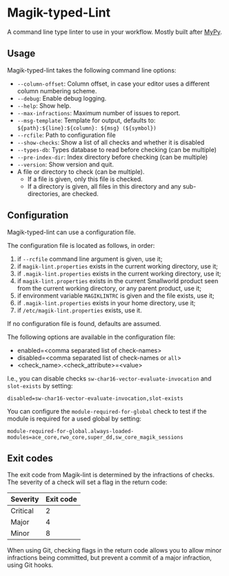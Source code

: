 # Magik-typed-Lint

A command line type linter to use in your workflow. Mostly built after [MyPy](https://www.mypy-lang.org/).

## Usage

Magik-typed-lint takes the following command line options:

- `--column-offset`: Column offset, in case your editor uses a different column numbering scheme.
- `--debug`: Enable debug logging.
- `--help`: Show help.
- `--max-infractions`: Maximum number of issues to report.
- `--msg-template`: Template for output, defaults to: `${path}:${line}:${column}: ${msg} (${symbol})`
- `--rcfile`: Path to configuration file
- `--show-checks`: Show a list of all checks and whether it is disabled
- `--types-db`: Types database to read before checking (can be multiple)
- `--pre-index-dir`: Index directory before checking (can be multiple)
- `--version`: Show version and quit.
- A file or directory to check (can be multiple).
  - If a file is given, only this file is checked.
  - If a directory is given, all files in this directory and any sub-directories, are checked.

## Configuration

Magik-typed-lint can use a configuration file.

The configuration file is located as follows, in order:

1. if `--rcfile` command line argument is given, use it;
2. if `magik-lint.properties` exists in the current working directory, use it;
3. if `.magik-lint.properties` exists in the current working directory, use it;
4. if `magik-lint.properties` exists in the current Smallworld product seen from the current working directory, or any parent product, use it;
5. if environment variable `MAGIKLINTRC` is given and the file exists, use it;
6. if `.magik-lint.properties` exists in your home directory, use it;
7. if `/etc/magik-lint.properties` exists, use it.

If no configuration file is found, defaults are assumed.

The following options are available in the configuration file:

- enabled=\<comma separated list of check-names\>
- disabled=\<comma separated list of check-names or `all`\>
- \<check_name\>.\<check_attribute\>=\<value\>

I.e., you can disable checks `sw-char16-vector-evaluate-invocation` and `slot-exists` by setting:

```text
disabled=sw-char16-vector-evaluate-invocation,slot-exists
```

You can configure the `module-required-for-global` check to test if the module is required for a used global by setting:

```text
module-required-for-global.always-loaded-modules=ace_core,rwo_core,super_dd,sw_core_magik_sessions
```

## Exit codes

The exit code from Magik-lint is determined by the infractions of checks. The severity of a check will set a flag in the return code:

| Severity    | Exit code |
|-------------|-----------|
| Critical    | 2         |
| Major       | 4         |
| Minor       | 8         |

When using Git, checking flags in the return code allows you to allow minor infractions being committed, but prevent a commit of a major infraction, using Git hooks.
